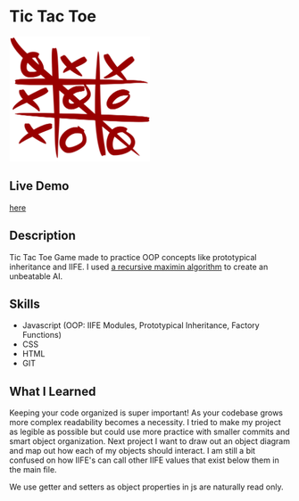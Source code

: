 # Tic Tac Toe

<img src="assets/ttt.png" alt="tictactoe" display="block" margin-left="auto" margin-right= "auto" width="50%">

## Live Demo

[here](https://tannerhornsby7.github.io/odin-tictactoe/)

## Description
Tic Tac Toe Game made to practice OOP concepts like prototypical inheritance
and IIFE. I used [a recursive maximin algorithm](https://en.wikipedia.org/wiki/Minimax) 
to create an unbeatable AI.

## Skills

- Javascript (OOP: IIFE Modules, Prototypical Inheritance, Factory Functions)
- CSS
- HTML
- GIT

## What I Learned

Keeping your code organized is super important! As your codebase grows more
complex readability becomes a necessity. I tried to make my project as
legible as possible but could use more practice with smaller commits and
smart object organization. Next project I want to draw out an object diagram
and map out how each of my objects should interact. I am still a bit confused
on how IIFE's can call other IIFE values that exist below them in the
main file.

We use getter and setters as object properties in js are naturally read only.